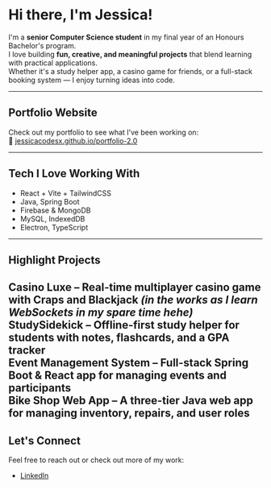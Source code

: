 # Hi there, I'm Jessica!

I'm a **senior Computer Science student** in my final year of an Honours Bachelor's program.  
I love building **fun, creative, and meaningful projects** that blend learning with practical applications.  
Whether it's a study helper app, a casino game for friends, or a full-stack booking system — I enjoy turning ideas into code.

---

## Portfolio Website  
Check out my portfolio to see what I’ve been working on:  
🔗 [jessicacodesx.github.io/portfolio-2.0](https://jessicacodesx.github.io/portfolio-2.0/)

---

## Tech I Love Working With
- React + Vite + TailwindCSS
- Java, Spring Boot
- Firebase & MongoDB
- MySQL, IndexedDB
- Electron, TypeScript

---

## Highlight Projects
 **Casino Luxe** – Real-time multiplayer casino game with Craps and Blackjack *(in the works as I learn WebSockets in my spare time hehe)*  
 **StudySidekick** – Offline-first study helper for students with notes, flashcards, and a GPA tracker  
 **Event Management System** – Full-stack Spring Boot & React app for managing events and participants  
 **Bike Shop Web App** – A three-tier Java web app for managing inventory, repairs, and user roles  
---

##  Let's Connect
Feel free to reach out or check out more of my work:
- [LinkedIn](https://www.linkedin.com/in/jessicagarcia5714)
